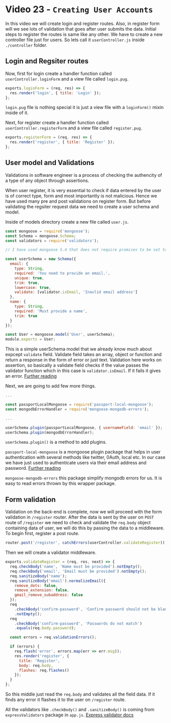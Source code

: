 # Video 23 - `Creating User Accounts`

In this video we will create login and register routes. Also, in register form will we see lots of validation that goes after user submits the data. Initial steps to register the routes is same like any other. We have to create a new controller file just for users. So lets call it `userController.js` inside `./controller` folder.

## Login and Regsiter routes

Now, first for login create a handler function called `userController.loginForm` and a view file called `login.pug`.

```js
exports.loginForm = (req, res) => {
  res.render('login', { title: 'Login' });
};
```

`login.pug` file is nothing special it is just a view file with a `loginForm()` mixin inside of it.

Next, for register create a handler function called `userController.registerForm` and a view file called `register.pug`.

```js
exports.registerForm = (req, res) => {
  res.render('register', { title: 'Register' });
};
```

## User model and Validations

Validations in software engineer is a process of checking the authencity of a type of any object through assertions.

When user register, it is very essential to check if data entered by the user is of correct type, form and most importantly is not malicious. Hence we have used many pre and post validations on register form. But before validating the regsiter request data we need to create a user schema and model.

Inside of models directory create a new file called `user.js`.

```js
const mongoose = require('mongoose');
const Schema = mongoose.Schema;
const validators = require('validators');

// I have used mongoose 5.4 that does not require promises to be set to global env.

const userSchema = new Schema({
  email: {
    type: String,
    required: 'You need to provide an email.',
    unique: true,
    trim: true,
    lowercase: true,
    validate: [validator.isEmail, 'Inavlid email address']
  },
  name: {
    type: String,
    required: 'Must provide a name',
    trim: true
  }
});

const User = mongoose.model('User', userSchema);
module.exports = User;
```

This is a simple userSchema model that we already know much about expcept `validate` field. Validate field takes an array, object or function and return a response in the form of error or just text. Validation here works on assertion, so basically a validate field checks if the value passes the validator function which in this case is `validator.isEmail`. If it fails it gives an error. [Further reading](https://mongoosejs.com/docs/validation.html)

Next, we are going to add few more things.

```js
...

const passportLocalMongoose = require('passport-local-mongoose');
const mongodbErrorHandler = require('mongoose-mongodb-errors');

...

userSchema.plugin(passportLocalMongoose, { usernameField: 'email' });
userSchema.plugin(mongodbErrorHandler);

```

`userSchema.plugin()` is a method to add plugins.

`passport-local-mongoose` is a mongoose plugin package that helps in user authentication with several methods like twitter, 0Auth, local etc. In our case we have just used to authenticate users via their email address and password. [Further reading](https://github.com/saintedlama/passport-local-mongoose)

`mongoose-mongodb-errors` this package simplify mongodb errors for us. It is easy to read errors thrown by this wrapper package.

## Form validation

Validation on the back-end is complete, now we will proceed with the form validation in `/register` router. After the data is sent by the user on `POST` route of `/register` we need to check and validate the `req.body` object containing data of user, we will do this by passing the data to a middleware. To begin first, register a post route.

```js
router.post('/register', catchErrors(userController.validateRegister));
```

Then we will create a validator middleware.

```js
exports.validateRegister = (req, res, next) => {
  req.checkBody('name', 'Name must be provided').notEmpty();
  req.checkBody('email', 'Email must be provided').notEmpty();
  req.sanitizeBody('name');
  req.sanitizeBody('email').normalizeEmail({
    remove_dots: false,
    remove_extension: false,
    gmail_remove_subaddress: false
  });
  req
    .checkBody('confirm-password', 'Confirm password should not be blank')
    .notEmpty();
  req
    .checkBody('confirm-password', 'Passwords do not match')
    .equals(req.body.password);

  const errors = req.validationErrors();

  if (errors) {
    req.flash('error', errors.map(err => err.msg));
    res.render('register', {
      title: 'Register',
      body: req.body,
      flashes: req.flashes()
    });
  }
};
```

So this middle just read the `req.body` and validates all the field data. If it finds any error it flashes it to the user on `/register` route.

All the validators like `.checkBody()` and `.sanitizeBody()` is coming from `expressValidators` package in `app.js`. [Express validator docs](https://express-validator.github.io/docs/)
